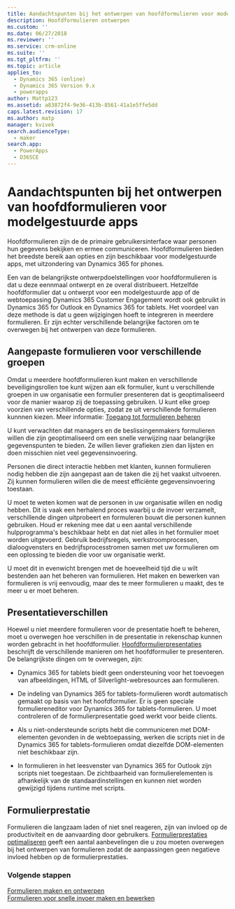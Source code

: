 ```yaml
---
title: Aandachtspunten bij het ontwerpen van hoofdformulieren voor modelgestuurde apps met PowerApps | MicrosoftDocs
description: Hoofdformulieren ontwerpen
ms.custom: ''
ms.date: 06/27/2018
ms.reviewer: ''
ms.service: crm-online
ms.suite: ''
ms.tgt_pltfrm: ''
ms.topic: article
applies_to:
  - Dynamics 365 (online)
  - Dynamics 365 Version 9.x
  - powerapps
author: Mattp123
ms.assetid: a83872f4-9e36-413b-8561-41a1e5ffe5dd
caps.latest.revision: 17
ms.author: matp
manager: kvivek
search.audienceType:
  - maker
search.app:
  - PowerApps
  - D365CE
---
```

# <a name="design-considerations-for-model-driven-app-main-forms"></a>Aandachtspunten bij het ontwerpen van hoofdformulieren voor modelgestuurde apps

Hoofdformulieren zijn de de primaire gebruikersinterface waar personen hun gegevens bekijken en ermee communiceren. Hoofdformulieren bieden het breedste bereik aan opties en zijn beschikbaar voor modelgestuurde apps, met uitzondering van Dynamics 365 for phones.  
  
 Een van de belangrijkste ontwerpdoelstellingen voor hoofdformulieren is dat u deze eennmaal ontwerpt en ze overal distribueert. Hetzelfde hoofdformulier dat u ontwerpt voor een modelgestuurde app of de webtoepassing Dynamics 365 Customer Engagement wordt ook gebruikt in Dynamics 365 for Outlook en Dynamics 365 for tablets. Het voordeel van deze methode is dat u geen wijzigingen hoeft te integreren in meerdere formulieren. Er zijn echter verschillende belangrijke factoren om te overwegen bij het ontwerpen van deze formulieren.  
  
<a name="BKMK_CustomFormsForGroups"></a>   

## <a name="custom-forms-for-different-groups"></a>Aangepaste formulieren voor verschillende groepen  
 Omdat u meerdere hoofdformulieren kunt maken en verschillende beveiligingsrollen toe kunt wijzen aan elk formulier, kunt u verschillende groepen in uw organisatie een formulier presenteren dat is geoptimaliseerd voor de manier waarop zij de toepassing gebruiken. U kunt elke groep voorzien van verschillende opties, zodat ze uit verschillende formulieren kunnnen kiezen. Meer informatie: [Toegang tot formulieren beheren](control-access-forms.md)  
  
 U kunt verwachten dat managers en de beslissingenmakers formulieren willen die zijn geoptimaliseerd om een snelle verwijzing naar belangrijke gegevenspunten te bieden. Ze willen liever grafieken zien dan lijsten en doen misschien niet veel gegevensinvoering.  
  
 Personen die direct interactie hebben met klanten, kunnen formulieren nodig hebben die zijn aangepast aan de taken die zij het vaakst uitvoeren. Zij kunnen formulieren willen die de meest efficiënte gegevensinvoering toestaan.  
  
 U moet te weten komen wat de personen in uw organisatie willen en nodig hebben. Dit is vaak een herhalend proces waarbij u de invoer verzamelt, verschillende dingen uitprobeert en formuleren bouwt die personen kunnen gebruiken. Houd er rekening mee dat u een aantal verschillende hulpprogramma's beschikbaar hebt en dat niet alles in het formulier moet worden uitgevoerd. Gebruik bedrijfsregels, werkstroomprocessen, dialoogvensters en bedrijfsprocesstromen samen met uw formulieren om een oplossing te bieden die voor uw organisatie werkt.  
  
 U moet dit in evenwicht brengen met de hoeveelheid tijd die u wilt bestenden aan het beheren van formulieren. Het maken en bewerken van formulieren is vrij eenvoudig, maar des te meer formulieren u maakt, des te meer u er moet beheren.  
  
<a name="BKMK_PresentationDifferences"></a>   
## <a name="presentation-differences"></a>Presentatieverschillen  
 Hoewel u niet meerdere formulieren voor de presentatie hoeft te beheren, moet u overwegen hoe verschillen in de presentatie in rekenschap kunnen worden gebracht in het hoofdformulier. [Hoofdformulierpresentaties](main-form-presentations.md) beschrijft de verschillende manieren om het hoofdformulier te presenteren. De belangrijkste dingen om te overwegen, zijn:  
  
- Dynamics 365 for tablets biedt geen ondersteuning voor het toevoegen van afbeeldingen, HTML of Silverlight-webresources aan formulieren.  
  
-   De indeling van Dynamics 365 for tablets-formulieren wordt automatisch gemaakt op basis van het hoofdformulier. Er is geen speciale formuliereneditor voor Dynamics 365 for tablets-formulieren. U moet controleren of de formulierpresentatie goed werkt voor beide clients.  
  
-   Als u niet-ondersteunde scripts hebt die communiceren met DOM-elementen gevonden in de webtoepassing, werken die scripts niet in de Dynamics 365 for tablets-formulieren omdat diezelfde DOM-elementen niet beschikbaar zijn.  
  
- In formulieren in het leesvenster van Dynamics 365 for Outlook zijn scripts niet toegestaan. De zichtbaarheid van formulierelementen is afhankelijk van de standaardinstellingen en kunnen niet worden gewijzigd tijdens runtime met scripts.  
  
<a name="BKMK_FormPerformance"></a>   
## <a name="form-performance"></a>Formulierprestatie  
 Formulieren die langzaam laden of niet snel reageren, zijn van invloed op de productiviteit en de aanvaarding door gebruikers. [Formulierprestaties optimaliseren](optimize-form-performance.md) geeft een aantal aanbevelingen die u zou moeten overwegen bij het ontwerpen van formulieren zodat de aanpassingen geen negatieve invloed hebben op de formulierprestaties.  
  
### <a name="next-steps"></a>Volgende stappen 
 [Formulieren maken en ontwerpen](create-design-forms.md)    
 [Formulieren voor snelle invoer maken en bewerken](create-edit-quick-create-forms.md)   

 
